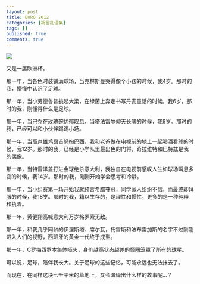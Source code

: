 ```yaml
---
layout: post
title: EURO 2012
categories: [胡言乱语集]
tags: []
published: true
comments: true
---
```

![](http://www.onevcat.com/wp-content/uploads/2012/06/euro2012.png)

又是一届欧洲杯。

那一年，当各色时装铺满球场，当克林斯曼哭得像个小孩的时候，我4岁。那时的我，懵懂中认识了足球。

那一年，当小劳德鲁普挑起大梁，在绿茵上奔走书写丹麦童话的时候，我6岁。那时的我，刚懂得什么是足球。

那一年，当巴乔在玫瑰碗忧郁叹息，当塔法雷尔仰天长啸的时候，我8岁。那时的我，已经可以和小伙伴踢踢小场。

那一年，当高卢雄鸡昂首怒掏巴西，我和老爸做在电视前的地上一起喝酒看球的时候，我12岁。那时的我，已经是小学队里最出色的门将，奇拉维特和巴特兹是我的偶像。

那一年，当特雷泽盖打进金球绝杀意大利，我独自在电视前感叹人生如球场瞬息多变的时候，我14岁。那时的我，刚刚开始学会思考和冷静。

那一年，当小组赛第一场开始我就预言希腊夺冠，同学家人纷纷不信，而最终却拜服的时候，我18岁。那时的我，籍以生存的，是理性和惯性，更多的是一种纯粹和执着。

那一年，黄健翔高喊意大利万岁格罗索无敌。

那一年，和我几乎同龄的伊涅斯塔、席尔瓦，托雷斯和法布雷加斯的名字不过刚刚进入人们的视野，西班牙的黄金一代终于成型。

那一年，C罗梅西罗本集体哑火，身价越高状态越差的怪圈笼罩了所有的球星。

可以说，足球，陪伴我长大。关于足球的这些记忆，可能永远也无法抹去了。

而现在，在同样这块七千平米的草地上，又会演绎出什么样的故事呢…？


